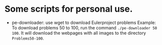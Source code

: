 Some scripts for personal use.
=======

* pe-downloader: use wget to download Eulerproject problems
Example: To download problems 50 to 100, run the command `./pe-downloader 50 100`. It will download the webpages with all images to the directory `Problems50-100`.

